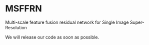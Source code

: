 # MSFFRN
Multi-scale feature fusion residual network for Single Image Super-Resolution

We will release our code as soon as possible.
